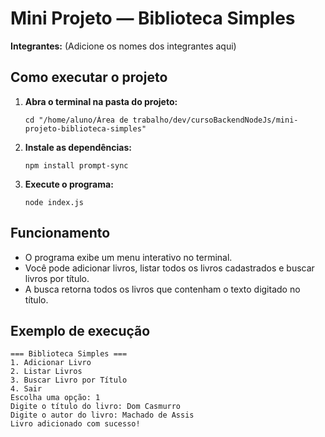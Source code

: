 # Mini Projeto — Biblioteca Simples

**Integrantes:** (Adicione os nomes dos integrantes aqui)

## Como executar o projeto

1. **Abra o terminal na pasta do projeto:**
   ```
   cd "/home/aluno/Área de trabalho/dev/cursoBackendNodeJs/mini-projeto-biblioteca-simples"
   ```

2. **Instale as dependências:**
   ```
   npm install prompt-sync
   ```

3. **Execute o programa:**
   ```
   node index.js
   ```

## Funcionamento

- O programa exibe um menu interativo no terminal.
- Você pode adicionar livros, listar todos os livros cadastrados e buscar livros por título.
- A busca retorna todos os livros que contenham o texto digitado no título.

## Exemplo de execução

```
=== Biblioteca Simples ===
1. Adicionar Livro
2. Listar Livros
3. Buscar Livro por Título
4. Sair
Escolha uma opção: 1
Digite o título do livro: Dom Casmurro
Digite o autor do livro: Machado de Assis
Livro adicionado com sucesso!
```